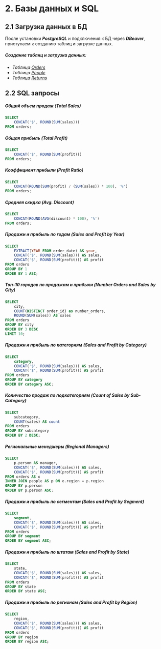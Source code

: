 # 2. Базы данных и SQL
## 2.1 Загрузка данных в БД
После установки ***PostgreSQL*** и подключения к БД через ***DBeaver***, приступаем к созданию таблиц и загрузке данных.
##### Создание таблиц и загрузка данных:
- _Таблица [Orders](https://github.com/adrianhel/datalearn/raw/main/DE-101/Module2/data/orders.sql)_
- _Таблица [People](https://github.com/adrianhel/datalearn/raw/main/DE-101/Module2/data/people.sql)_
- _Таблица [Returns](https://github.com/adrianhel/datalearn/raw/main/DE-101/Module2/data/returns.sql)_

## 2.2 SQL запросы
##### Общий объем продаж (Total Sales)

```sql
SELECT 
	CONCAT('$', ROUND(SUM(sales)))
FROM orders;
  ```
  
##### Общая прибыль (Total Profit)

```sql
SELECT 
	CONCAT('$', ROUND(SUM(profit)))
FROM orders;
```

##### Коэффициент прибыли (Profit Ratio)

```sql
SELECT 
	CONCAT(ROUND(SUM(profit) / (SUM(sales)) * 100), '%')
FROM orders;
```

##### Средняя скидка (Avg. Discount)

```sql
SELECT 
	CONCAT(ROUND(AVG(discount) * 100), '%')
FROM orders;
```

##### Продажи и прибыль по годам (Sales and Profit by Year)

```sql
SELECT 
	EXTRACT(YEAR FROM order_date) AS year,
	CONCAT('$', ROUND(SUM(sales))) AS sales,
	CONCAT('$', ROUND(SUM(profit))) AS profit
FROM orders
GROUP BY 1
ORDER BY 1 ASC;
```

##### Топ-10 городов по продажам и прибыли (Number Orders and Sales by City)

```sql
SELECT 
	city,
	COUNT(DISTINCT order_id) as number_orders,
	ROUND(SUM(sales)) AS sales
FROM orders
GROUP BY city
ORDER BY 3 DESC
LIMIT 10;
```

##### Продажи и прибыль по категориям (Sales and Profit by Category)

```sql
SELECT
	category,
	CONCAT('$', ROUND(SUM(sales))) AS sales,
	CONCAT('$', ROUND(SUM(profit))) AS profit
FROM orders
GROUP BY category
ORDER BY category ASC;
```

##### Количество продаж по подкатегориям (Count of Sales by Sub-Category)

```sql
SELECT
	subcategory,
	COUNT(sales) AS count
FROM orders
GROUP BY subcategory
ORDER BY 2 DESC;
```

##### Региональные менеджеры (Regional Managers)

```sql
SELECT 
	p.person AS manager,
	CONCAT('$', ROUND(SUM(sales))) AS sales,
	CONCAT('$', ROUND(SUM(profit))) AS profit
FROM orders AS o
INNER JOIN people AS p ON o.region = p.region
GROUP BY p.person
ORDER BY p.person ASC;
```

##### Продажи и прибыль по сегментам (Sales and Profit by Segment)

```sql
SELECT 
	segment,
	CONCAT('$', ROUND(SUM(sales))) AS sales,
	CONCAT('$', ROUND(SUM(profit))) AS profit
FROM orders
GROUP BY segment
ORDER BY segment ASC;
```

##### Продажи и прибыль по штатам (Sales and Profit by State)

```sql
SELECT 
	state,
	CONCAT('$', ROUND(SUM(sales))) AS sales,
	CONCAT('$', ROUND(SUM(profit))) AS profit
FROM orders
GROUP BY state
ORDER BY state ASC;
```

##### Продажи и прибыль по регионам (Sales and Profit by Region)

```sql
SELECT 
	region,
	CONCAT('$', ROUND(SUM(sales))) AS sales,
	CONCAT('$', ROUND(SUM(profit))) AS profit
FROM orders
GROUP BY region
ORDER BY region ASC;
```




